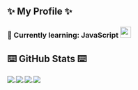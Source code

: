 ## ✨ My Profile ✨
### 🍹 Currently learning: JavaScript <img width="25" height="25" src="https://media0.giphy.com/media/ln7z2eWriiQAllfVcn/source.gif">

## ⌨️ GitHub Stats ⌨️
<a href="">
<img align="center" src="https://github-readme-stats.vercel.app/api?username=Dennis1507&theme=tokyonight" />
</a>
<a href="">
<img align="center" src="https://github-readme-stats.vercel.app/api/top-langs/?username=dennis1507&layout=compact&theme=tokyonight" />
</a>
<a href="">
<img align="center" src="https://github-readme-stats.vercel.app/api/wakatime?username=Denn1s&theme=tokyonight" />
</a>
<a href="https://github.com/dennis1507/discord_bot">
<img align="center" src="https://github-readme-stats.vercel.app/api/pin/?username=dennis1507&repo=discord_bot&theme=tokyonight" />
</a>
